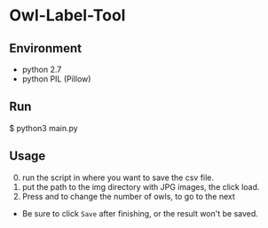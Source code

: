 Owl-Label-Tool
===============

Environment
----------
- python 2.7
- python PIL (Pillow)

Run
-------
$ python3 main.py

Usage
-----
0. run the script in where you want to save the csv file.
1. put the path to the img directory with JPG images, the click load.
2. Press <Up> and <Down> to change the number of owls, <Right> to go to the next
  - Be sure to click `Save` after finishing, or the result won't be saved. 
